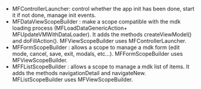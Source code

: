 <!--
# Copyright (C) 2016 Sopra Steria Group (movalys.support@soprasteria.com)
#
# This file is part of Movalys MDK.
# Movalys MDK is free software: you can redistribute it and/or modify
# it under the terms of the GNU Lesser General Public License as published by
# the Free Software Foundation, either version 3 of the License, or
# (at your option) any later version.
# Movalys MDK is distributed in the hope that it will be useful,
# but WITHOUT ANY WARRANTY; without even the implied warranty of
# MERCHANTABILITY or FITNESS FOR A PARTICULAR PURPOSE. See the
# GNU Lesser General Public License for more details.
# You should have received a copy of the GNU Lesser General Public License
# along with Movalys MDK. If not, see <http://www.gnu.org/licenses/>.
-->
- MFControllerLauncher: control whether the app init has been done, start it if not done, manage init events.
- MFDataViewScopeBuilder : make a scope compatible with the mdk loading process (MFLoadDataGenericAction+ MFUpdateVMWithDataLoader). It adds the methods createViewModel() and doFillAction(). MFViewScopeBuilder uses MFControllerLauncher.
- MFFormScopeBuilder : allows a scope to manage a mdk form (edit mode, cancel, save, exit, modals, etc...). MFFormScopeBuilder uses MFViewScopeBuilder.
- MFFListScopeBuilder : allows a scope to manage a mdk list of items. It adds the methods navigationDetail and navigateNew. MFListScopeBuilder uses MFViewScopeBuilder.
